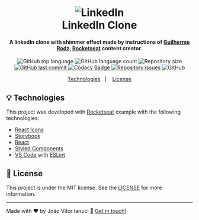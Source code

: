 <h1 align="center">
    <img alt="LinkedIn" src="https://image.flaticon.com/icons/png/512/174/174857.png" />
    <br>
    LinkedIn Clone
</h1>

<h4 align="center">
  A linkedIn clone with shimmer effect made by instructions of <a href="https://github.com/guilhermerodz">Guilherme Rodz,</a> <a href="https://github.com/rocketseat">Rocketseat</a> content creator.
</h4>
<p align="center">
    
  <img alt="GitHub top language" src="https://img.shields.io/github/languages/top/joaoianuci/clone-linkedIn.svg">
  
  <img alt="GitHub language count" src="https://img.shields.io/github/languages/count/joaoianuci/clone-linkedIn.svg">
    
  <img alt="Repository size" src="https://img.shields.io/github/repo-size/joaoianuci/clone-linkedIn.svg">
  <a href="https://github.com/joaoianuci/clone-linkedIn/commits/master">
    <img alt="GitHub last commit" src="https://img.shields.io/github/last-commit/joaoianuci/clone-linkedIn.svg">
  </a>
  
<a href="https://www.codacy.com/manual/joaoianuci/clone-linkedIn?utm_source=github.com&amp;utm_medium=referral&amp;utm_content=joaoianuci/clone-linkedIn&amp;utm_campaign=Badge_Grade">
    <img alt="Codacy Badge" src="https://app.codacy.com/project/badge/Grade/b389e147fa384805bf42144a595ec1b7"/>
</a>
  
  <a href="https://github.com/joaoianuci/clone-linkedIn/issues">
    <img alt="Repository issues" src="https://img.shields.io/github/issues/joaoianuci/clone-linkedIn.svg">
  </a>
  
  <img alt="GitHub" src="https://img.shields.io/github/license/joaoianuci/clone-linkedIn.svg">   
</p>
<p align="center">
  <a href="#bulb-technologies">Technologies</a>&nbsp;&nbsp;&nbsp;|&nbsp;&nbsp;&nbsp;
  <a href="#memo-license">License</a>
</p>

## :bulb: Technologies

This project was developed with [Rocketseat](https://github.com/Rocketseat) example with the following technologies:
-   [React Icons](https://www.npmjs.com/package/react-icons)
-   [Storybook](https://www.npmjs.com/package/storybook)
-   [React](https://www.npmjs.com/package/react)
-   [Styled Components](https://www.npmjs.com/package/styled-components)
-   [VS Code][vc] with [ESLint][vceslint]

## :memo: License

This project is under the MIT license. See the [LICENSE](https://github.com/joaoianuci/clone-linkedIn/blob/master/LICENSE) for more information.

* * *

Made with ♥ by João Vitor Ianuci :wave: [Get in touch!](https://www.linkedin.com/in/joaoianuci/)

[nodejs]: https://nodejs.org/

[yarn]: https://yarnpkg.com/

[vc]: https://code.visualstudio.com/

[vceditconfig]: https://marketplace.visualstudio.com/items?itemName=EditorConfig.EditorConfig

[vceslint]: https://marketplace.visualstudio.com/items?itemName=dbaeumer.vscode-eslint
